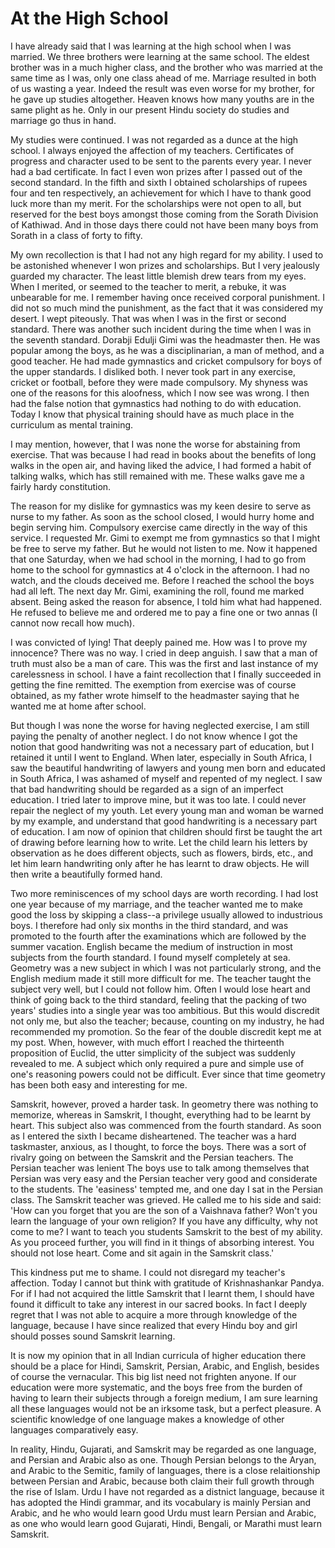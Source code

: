# At the High School

I have already said that I was learning at the high school when I was married. We three brothers were learning at the same school. The eldest brother was in a much higher class, and the brother who was married at the same time as I was, only one class ahead of me. Marriage resulted in both of us wasting a year. Indeed the result was even worse for my brother, for he gave up studies altogether. Heaven knows how many youths are in the same plight as he. Only in our present Hindu society do studies and marriage go thus in hand.

My studies were continued. I was not regarded as a dunce at the high school. I always enjoyed the affection of my teachers. Certificates of progress and character used to be sent to the parents every year. I never had a bad certificate. In fact I even won prizes after I passed out of the second standard. In the fifth and sixth I obtained scholarships of rupees four and ten respectively, an achievement for which I have to thank good luck more than my merit. For the scholarships were not open to all, but reserved for the best boys amongst those coming from the Sorath Division of Kathiwad. And in those days there could not have been many boys from Sorath in a class of forty to fifty.

My own recollection is that I had not any high regard for my ability. I used to be astonished whenever I won prizes and scholarships. But I very jealously guarded my character. The least little blemish drew tears from my eyes. When I merited, or seemed to the teacher to merit, a rebuke, it was unbearable for me. I remember having once received corporal punishment. I did not so much mind the punishment, as the fact that it was considered my desert. I wept piteously. That was when I was in the first or second standard. There was another such incident during the time when I was in the seventh standard. Dorabji Edulji Gimi was the headmaster then. He was popular among the boys, as he was a disciplinarian, a man of method, and a good teacher. He had made gymnastics and cricket compulsory for boys of the upper standards. I disliked both. I never took part in any exercise, cricket or football, before they were made compulsory. My shyness was one of the reasons for this aloofness, which I now see was wrong. I then had the false notion that gymnastics had nothing to do with education. Today I know that physical training should have as much place in the curriculum as mental training.

I may mention, however, that I was none the worse for abstaining from exercise. That was because I had read in books about the benefits of long walks in the open air, and having liked the advice, I had formed a habit of talking walks, which has still remained with me. These walks gave me a fairly hardy constitution.

The reason for my dislike for gymnastics was my keen desire to serve as nurse to my father. As soon as the school closed, I would hurry home and begin serving him. Compulsory exercise came directly in the way of this service. I requested Mr. Gimi to exempt me from gymnastics so that I might be free to serve my father. But he would not listen to me. Now it happened that one Saturday, when we had school in the morning, I had to go from home to the school for gymnastics at 4 o'clock in the afternoon. I had no watch, and the clouds deceived me. Before I reached the school the boys had all left. The next day Mr. Gimi, examining the roll, found me marked absent. Being asked the reason for absence, I told him what had happened. He refused to believe me and ordered me to pay a fine one or two annas (I cannot now recall how much).

I was convicted of lying! That deeply pained me. How was I to prove my innocence? There was no way. I cried in deep anguish. I saw that a man of truth must also be a man of care. This was the first and last instance of my carelessness in school. I have a faint recollection that I finally succeeded in getting the fine remitted. The exemption from exercise was of course obtained, as my father wrote himself to the headmaster saying that he wanted me at home after school.

But though I was none the worse for having neglected exercise, I am still paying the penalty of another neglect. I do not know whence I got the notion that good handwriting was not a necessary part of education, but I retained it until I went to England. When later, especially in South Africa, I saw the beautiful handwriting of lawyers and young men born and educated in South Africa, I was ashamed of myself and repented of my neglect. I saw that bad handwriting should be regarded as a sign of an imperfect education. I tried later to improve mine, but it was too late. I could never repair the neglect of my youth. Let every young man and woman be warned by my example, and understand that good handwriting is a necessary part of education. I am now of opinion that children should first be taught the art of drawing before learning how to write. Let the child learn his letters by observation as he does different objects, such as flowers, birds, etc., and let him learn handwriting only after he has learnt to draw objects. He will then write a beautifully formed hand.

Two more reminiscences of my school days are worth recording. I had lost one year because of my marriage, and the teacher wanted me to make good the loss by skipping a class--a privilege usually allowed to industrious boys. I therefore had only six months in the third standard, and was promoted to the fourth after the examinations which are followed by the summer vacation. English became the medium of instruction in most subjects from the fourth standard. I found myself completely at sea. Geometry was a new subject in which I was not particularly strong, and the English medium made it still more difficult for me. The teacher taught the subject very well, but I could not follow him. Often I would lose heart and think of going back to the third standard, feeling that the packing of two years' studies into a single year was too ambitious. But this would discredit not only me, but also the teacher; because, counting on my industry, he had recommended my promotion. So the fear of the double discredit kept me at my post. When, however, with much effort I reached the  thirteenth proposition of Euclid, the utter simplicity of the subject was suddenly revealed to me. A subject which only required a pure and simple use of one's reasoning powers could not be difficult. Ever since that time geometry has been both easy and interesting for me.

Samskrit, however, proved a harder task. In geometry there was nothing to memorize, whereas in Samskrit, I thought, everything had to be learnt by heart. This subject also was commenced from the fourth standard. As soon as I entered the sixth I became disheartened. The teacher was a hard taskmaster, anxious, as I thought, to force the boys. There was a sort of rivalry going on between the Samskrit and the Persian teachers. The Persian teacher was lenient The boys use to talk among themselves that Persian was very easy and the Persian teacher very good and considerate to the students. The 'easiness' tempted me, and one day I sat in the Persian class. The Samskrit teacher was grieved. He called me to his side and said: 'How can you forget that you are the son of a Vaishnava father? Won't you learn the language of your own religion? If you have any difficulty, why not come to me? I want to teach you students Samskrit to the best of my ability. As you proceed further, you will find in it things of absorbing interest. You should not lose heart. Come and sit again in the Samskrit class.'

This kindness put me to shame. I could not disregard my teacher's affection. Today I cannot but think with gratitude of Krishnashankar Pandya. For if I had not acquired the little Samskrit that I learnt them, I should have found it difficult to take any interest in our sacred books. In fact I deeply regret that I was not able to acquire a more through knowledge of the language, because I have since realized that every Hindu boy and girl should posses sound Samskrit learning.

It is now my opinion that in all Indian curricula of higher education there should be a place for Hindi, Samskrit, Persian, Arabic, and English, besides of course the vernacular. This big list need not frighten anyone. If our education were more systematic, and the boys free from the burden of having to learn their subjects through a foreign medium, I am sure learning all these languages would not be an irksome task, but a perfect pleasure. A scientific knowledge of one language makes a knowledge of other languages comparatively easy.

In reality, Hindu, Gujarati, and Samskrit may be regarded as one language, and Persian and Arabic also as one. Though Persian belongs to the Aryan, and Arabic to the Semitic, family of languages, there is a close relaitionship between Persian and Arabic, because both claim their full growth through the rise of Islam. Urdu I have not regarded as a distnict language, because it has adopted the Hindi grammar, and its vocabulary is mainly Persian and Arabic, and he who would learn good Urdu must learn Persian and Arabic, as one who would learn good Gujarati, Hindi, Bengali, or Marathi must learn Samskrit. 
